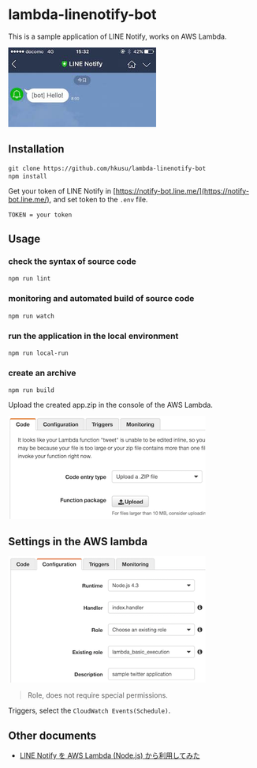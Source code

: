 # lambda-linenotify-bot

This is a sample application of LINE Notify, works on AWS Lambda.

![screen shot](./screenshot0.jpg)

## Installation

    git clone https://github.com/hkusu/lambda-linenotify-bot
    npm install

Get your token of LINE Notify in [https://notify-bot.line.me/](https://notify-bot.line.me/), and set token to the `.env` file.

    TOKEN = your token

## Usage

### check the syntax of source code

    npm run lint

### monitoring and automated build of source code

    npm run watch

### run the application in the local environment

    npm run local-run

### create an archive

    npm run build

Upload the created app.zip in the console of the AWS Lambda.

![screen shot](./screenshot1.png)

## Settings in the AWS lambda

![screen shot](./screenshot2.png)

> Role, does not require special permissions.

Triggers, select the `CloudWatch Events(Schedule)`.

## Other documents

- [LINE Notify を AWS Lambda (Node.js) から利用してみた](http://qiita.com/hkusu/items/75aca4e92eaf02c00db5)
